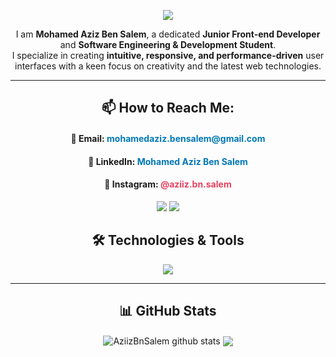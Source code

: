 <div align="center">

<p align="center" >       
<img src="https://readme-typing-svg.herokuapp.com/?lines=Hello,+World+!&center=true&size=30">    
  </p>     

I am **Mohamed Aziz Ben Salem**, a dedicated **Junior Front-end Developer** and **Software Engineering & Development Student**.  
I specialize in creating **intuitive, responsive, and performance-driven** user interfaces with a keen focus on creativity and the latest web technologies.

---

## 📫 How to Reach Me:

<div style="text-align: center;">
  <h4>💌 Email: <a href="mailto:mohamedaziz.bensalem@gmail.com" style="text-decoration: none; color: #0077B5;">mohamedaziz.bensalem@gmail.com</a></h4>
  <h4>🔗 LinkedIn: <a href="https://www.linkedin.com/in/mohamed-aziz-ben-salem-301b93255/" style="text-decoration: none; color: #0077B5;">Mohamed Aziz Ben Salem</a></h4>
  <h4>📸 Instagram: <a href="https://www.instagram.com/aziiz.bn.salem/" style="text-decoration: none; color: #E4405F;">@aziiz.bn.salem</a></h4>
</div>

<div align="center"> 

![](https://img.shields.io/github/followers/AziizBnSalem?color=green&logo=github)
![](https://komarev.com/ghpvc/?username=AziizBnSalem)

 </div>

## 🛠️ Technologies & Tools

<a href="https://skillicons.dev">
  <img src="https://skillicons.dev/icons?i=html,css,sass,ts,php,react,nextjs,angular,tailwindcss,idea,styledcomponents,bootstrap,vscode,figma,postman,graphql,sublime,npm,docker,git,github,gitlab,mysql,mongodb,sqlite&perline=7" />
</a>

---

## 📊 GitHub Stats

<div align="center"> 

 <img align="center" src="https://github-readme-stats.vercel.app/api?username=AziizBnSalem&show_icons=true&theme=tokyonight" alt="AziizBnSalem github stats" /> <img align="center" src="https://github-readme-stats.vercel.app/api/top-langs/?username=AziizBnSalem&layout=compact&theme=tokyonight&langs_count=6" />
</div>
